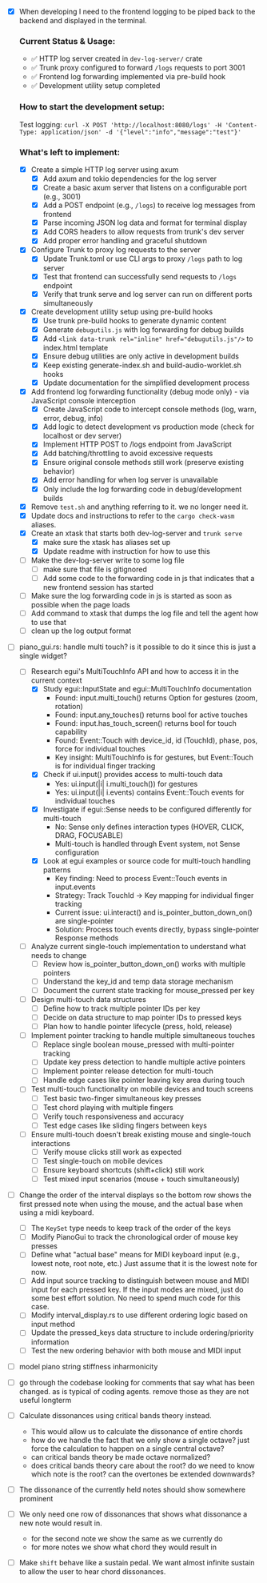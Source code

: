 - [x] When developing I need to the frontend logging to be piped back to the backend and displayed in the terminal.

    ### Current Status & Usage:
    - ✅ HTTP log server created in `dev-log-server/` crate
    - ✅ Trunk proxy configured to forward `/logs` requests to port 3001
    - ✅ Frontend log forwarding implemented via pre-build hook
    - ✅ Development utility setup completed

    ### How to start the development setup:
    Test logging: `curl -X POST 'http://localhost:8080/logs' -H 'Content-Type: application/json' -d '{"level":"info","message":"test"}'`

    ### What's left to implement:
    - [x] Create a simple HTTP log server using axum
        - [x] Add axum and tokio dependencies for the log server
        - [x] Create a basic axum server that listens on a configurable port (e.g., 3001)
        - [x] Add a POST endpoint (e.g., `/logs`) to receive log messages from frontend
        - [x] Parse incoming JSON log data and format for terminal display
        - [x] Add CORS headers to allow requests from trunk's dev server
        - [x] Add proper error handling and graceful shutdown
    - [x] Configure Trunk to proxy log requests to the server
        - [x] Update Trunk.toml or use CLI args to proxy `/logs` path to log server
        - [x] Test that frontend can successfully send requests to `/logs` endpoint
        - [x] Verify that trunk serve and log server can run on different ports simultaneously
    - [x] Create development utility setup using pre-build hooks
        - [x] Use trunk pre-build hooks to generate dynamic content
        - [x] Generate `debugutils.js` with log forwarding for debug builds
        - [x] Add `<link data-trunk rel="inline" href="debugutils.js"/>` to index.html template
        - [x] Ensure debug utilities are only active in development builds
        - [x] Keep existing generate-index.sh and build-audio-worklet.sh hooks
        - [x] Update documentation for the simplified development process
    - [x] Add frontend log forwarding functionality (debug mode only) - via JavaScript console interception
        - [x] Create JavaScript code to intercept console methods (log, warn, error, debug, info)
        - [x] Add logic to detect development vs production mode (check for localhost or dev server)
        - [x] Implement HTTP POST to /logs endpoint from JavaScript
        - [x] Add batching/throttling to avoid excessive requests
        - [x] Ensure original console methods still work (preserve existing behavior)
        - [x] Add error handling for when log server is unavailable
        - [x] Only include the log forwarding code in debug/development builds
    - [x] Remove `test.sh` and anything referring to it. we no longer need it.
    - [x] Update docs and instructions to refer to the `cargo check-wasm` aliases.
    - [x] Create an xtask that starts both dev-log-server and `trunk serve`
        - [x] make sure the xtask has aliases set up
        - [x] Update readme with instruction for how to use this
    - [ ] Make the dev-log-server write to some log file
        - [ ] make sure that file is gitignored
        - [ ] Add some code to the forwarding code in js that indicates that a new frontend session has started
    - [ ] Make sure the log forwarding code in js is started as soon as possible when the page loads
    - [ ] Add command to xtask that dumps the log file and tell the agent how to use that
    - [ ] clean up the log output format    

- [ ] piano_gui.rs: handle multi touch? is it possible to do it since this is just a single widget?
  - [ ] Research egui's MultiTouchInfo API and how to access it in the current context
    - [x] Study egui::InputState and egui::MultiTouchInfo documentation
      - Found: input.multi_touch() returns Option<MultiTouchInfo> for gestures (zoom, rotation)
      - Found: input.any_touches() returns bool for active touches
      - Found: input.has_touch_screen() returns bool for touch capability
      - Found: Event::Touch with device_id, id (TouchId), phase, pos, force for individual touches
      - Key insight: MultiTouchInfo is for gestures, but Event::Touch is for individual finger tracking
    - [x] Check if ui.input() provides access to multi-touch data
      - Yes: ui.input(|i| i.multi_touch()) for gestures
      - Yes: ui.input(|i| i.events) contains Event::Touch events for individual touches
    - [x] Investigate if egui::Sense needs to be configured differently for multi-touch
      - No: Sense only defines interaction types (HOVER, CLICK, DRAG, FOCUSABLE)
      - Multi-touch is handled through Event system, not Sense configuration
    - [x] Look at egui examples or source code for multi-touch handling patterns
      - Key finding: Need to process Event::Touch events in input.events
      - Strategy: Track TouchId -> Key mapping for individual finger tracking
      - Current issue: ui.interact() and is_pointer_button_down_on() are single-pointer
      - Solution: Process touch events directly, bypass single-pointer Response methods
  - [ ] Analyze current single-touch implementation to understand what needs to change
    - [ ] Review how is_pointer_button_down_on() works with multiple pointers
    - [ ] Understand the key_id and temp data storage mechanism
    - [ ] Document the current state tracking for mouse_pressed per key
  - [ ] Design multi-touch data structures
    - [ ] Define how to track multiple pointer IDs per key
    - [ ] Decide on data structure to map pointer IDs to pressed keys
    - [ ] Plan how to handle pointer lifecycle (press, hold, release)
  - [ ] Implement pointer tracking to handle multiple simultaneous touches
    - [ ] Replace single boolean mouse_pressed with multi-pointer tracking
    - [ ] Update key press detection to handle multiple active pointers
    - [ ] Implement pointer release detection for multi-touch
    - [ ] Handle edge cases like pointer leaving key area during touch
  - [ ] Test multi-touch functionality on mobile devices and touch screens
    - [ ] Test basic two-finger simultaneous key presses
    - [ ] Test chord playing with multiple fingers
    - [ ] Verify touch responsiveness and accuracy
    - [ ] Test edge cases like sliding fingers between keys
  - [ ] Ensure multi-touch doesn't break existing mouse and single-touch interactions
    - [ ] Verify mouse clicks still work as expected
    - [ ] Test single-touch on mobile devices
    - [ ] Ensure keyboard shortcuts (shift+click) still work
    - [ ] Test mixed input scenarios (mouse + touch simultaneously)
- [ ] Change the order of the interval displays so the bottom row shows the first pressed note when using the mouse, and the actual base when using a midi keyboard.
  - [ ] The `KeySet` type needs to keep track of the order of the keys
  - [ ] Modify PianoGui to track the chronological order of mouse key presses
  - [ ] Define what "actual base" means for MIDI keyboard input (e.g., lowest note, root note, etc.) Just assume that it is the lowest note for now.
  - [ ] Add input source tracking to distinguish between mouse and MIDI input for each pressed key. If the input modes are mixed, just do some best effort solution. No need to spend much code for this case.
  - [ ] Modify interval_display.rs to use different ordering logic based on input method
  - [ ] Update the pressed_keys data structure to include ordering/priority information
  - [ ] Test the new ordering behavior with both mouse and MIDI input
- [ ] model piano string stiffness inharmonicity
- [ ] go through the codebase looking for comments that say what has been changed. as is typical of coding agents. remove those as they are not useful longterm
- [ ] Calculate dissonances using critical bands theory instead.
    - This would allow us to calculate the dissonance of entire chords
    - how do we handle the fact that we only show a single octave? just force the calculation to happen on a single central octave?
    - can critical bands theory be made octave normalized?
    - does critical bands theory care about the root? do we need to know which note is the root? can the overtones be extended downwards?
- [ ] The dissonance of the currently held notes should show somewhere prominent
- [ ] We only need one row of dissonances that shows what dissonance a new note would result in.
    - for the second note we show the same as we currently do
    - for more notes we show what chord they would result in
- [ ] Make `shift` behave like a sustain pedal. We want almost infinite sustain to allow the user to hear chord dissonances.
